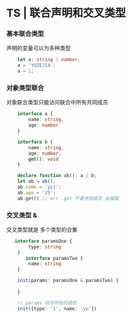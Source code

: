 # TS | 联合声明和交叉类型

### 基本联合类型
声明的变量可以为多种类型
```ts
    let a: string | number;
    a = 'YUZEJIA';
    a = 1;
```

### 对象类型联合
对象联合类型只能访问联合中所有共同成员
```ts
    interface a {
        name: string,
        age: number
    }

    interface b {
        name: string,
        age: number,
        get(): void
    }

    declare function ab(): a | b;
    let ab = ab();
    ab.name = 'yzj';
    ab.age = '25';
    ab.get() // err  get 不是共同成员 会报错
```
### 交叉类型 &
交叉类型就是 多个类型的合集
```ts
   interface paramsOne {
        type: string
    }
       interface paramsTwo {
        name: string
    }

    init(params: paramsOne & paramsTwo) {
        
    }

    // params 将为所有的成员
    init({type: '1', name: 'yu'})
```